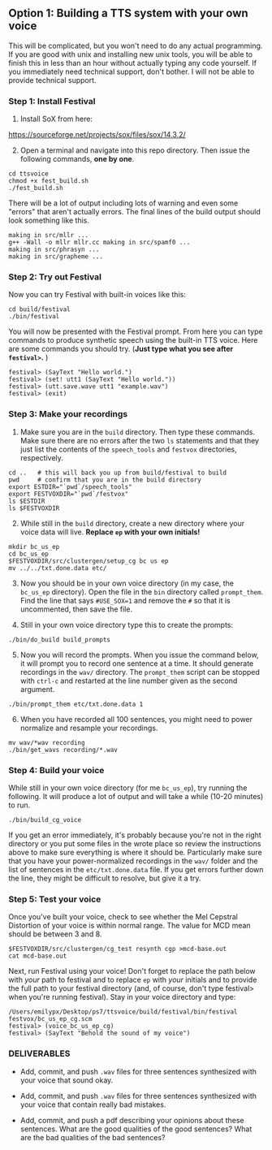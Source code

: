 ## Option 1: Building a TTS system with your own voice
 This will be complicated, but you won't need to do any actual programming. If you are good with unix and installing new unix tools, you will be able to finish this in less than an hour without actually typing any code yourself. If you immediately need technical support, don't bother. I will not be able to provide technical support.

 ### Step 1: Install Festival
 1. Install SoX from here: 

 https://sourceforge.net/projects/sox/files/sox/14.3.2/

 2. Open a terminal and navigate into this repo directory. Then issue the following commands, **one by one**.

 ```
 cd ttsvoice
 chmod +x fest_build.sh
 ./fest_build.sh
 ```

 There will be a lot of output including lots of warning and even some "errors" that aren't actually errors. The final lines of the build output should look something like this.

 ```
 making in src/mllr ...
 g++ -Wall -o mllr mllr.cc making in src/spamf0 ... 
 making in src/phrasyn ... 
 making in src/grapheme ...
 ```

 ### Step 2: Try out Festival
 Now you can try Festival with built-in voices like this:

 ```
 cd build/festival 
 ./bin/festival
 ```

 You will now be presented with the Festival prompt. From here you can type commands to produce synthetic speech using the built-in TTS voice. Here are some commands you should try. (**Just type what you see after `festival>`.** )

 ```
 festival> (SayText "Hello world.")
 festival> (set! utt1 (SayText "Hello world.")) 
 festival> (utt.save.wave utt1 "example.wav") 
 festival> (exit)
 ```

 ### Step 3: Make your recordings
 1. Make sure you are in the `build` directory. Then type these commands. Make sure there are no errors after the two `ls` statements and that they just list the contents of the `speech_tools` and `festvox` directories, respectively.

 ```
 cd ..   # this will back you up from build/festival to build
 pwd     # confirm that you are in the build directory
 export ESTDIR="`pwd`/speech_tools"
 export FESTVOXDIR="`pwd`/festvox"
 ls $ESTDIR
 ls $FESTVOXDIR
 ```

 2. While still in the `build` directory, create a new directory where your voice data will live. **Replace `ep` with your own initials!**

 ```
 mkdir bc_us_ep
 cd bc_us_ep
 $FESTVOXDIR/src/clustergen/setup_cg bc us ep
 mv ../../txt.done.data etc/
 ```

 3. Now you should be in your own voice directory (in my case, the `bc_us_ep` directory). Open the file in the `bin` directory called `prompt_them`. Find the line that says `#USE_SOX=1` and remove the `#` so that it is uncommented, then save the file. 

 4. Still in your own voice directory type this to create the prompts:

 ```
 ./bin/do_build build_prompts
 ```

 5. Now you will record the prompts. When you issue the command below, it will prompt you to record one sentence at a time. It should generate recordings in the `wav/` directory. The `prompt_them` script can be stopped with `ctrl-c` and restarted at the line number given as the second argument.

 ```
 ./bin/prompt_them etc/txt.done.data 1
 ```

 6. When you have recorded all 100 sentences, you might need to power normalize and resample your recordings. 

 ```
 mv wav/*wav recording 
 ./bin/get_wavs recording/*.wav
 ```

 ### Step 4: Build your voice
 While still in your own voice directory (for me `bc_us_ep`), try running the following. It will produce a lot of output and will take a while (10-20 minutes) to run.


 ```
 ./bin/build_cg_voice
 ```

 If you get an error immediately, it's probably because you're not in the right directory or you put some files in the wrote place so review the instructions above to make sure everything is where it should be. Particularly make sure that you have your power-normalized recordings in the `wav/` folder and the list of sentences in the `etc/txt.done.data` file. If you get errors further down the line, they might be difficult to resolve, but give it a try. 

 ### Step 5: Test your voice
 Once you've built your voice, check to see whether the Mel Cepstral Distortion of your voice is within normal range. The value for MCD mean should be between 3 and 8.

 ```
 $FESTVOXDIR/src/clustergen/cg_test resynth cgp >mcd-base.out 
 cat mcd-base.out
 ```
 Next, run Festival using your voice! Don't forget to replace the path below with *your* path to festival and to replace `ep` with *your* initials and to provide the full path to your festival directory (and, of course, don't type festival> when you're running festival). Stay in your voice directory and type:

 ```
 /Users/emilypx/Desktop/ps7/ttsvoice/build/festival/bin/festival festvox/bc_us_ep_cg.scm 
 festival> (voice_bc_us_ep_cg)
 festival> (SayText "Behold the sound of my voice")
 ```
 ### DELIVERABLES
 * Add, commit, and push `.wav` files for three sentences synthesized with your voice that sound okay. 

 * Add, commit, and push `.wav` files for three sentences synthesized with your voice that contain really bad mistakes. 

 * Add, commit, and push a pdf describing your opinions about these sentences. What are the good qualities of the good sentences? What are the bad qualities of the bad sentences?
